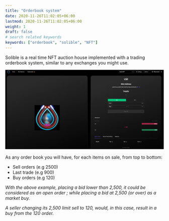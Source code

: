 ```yaml
---
title: "Orderbook system"
date: 2020-11-26T11:02:05+06:00
lastmod: 2020-11-26T11:02:05+06:00
weight: 1
draft: false
# search related keywords
keywords: ["orderbook", "solible", "NFT"]
---
```


Solible is a real time NFT auction house implemented with a trading orderbook system, similar to any exchanges you might use.

![orderbook-1](orderbook-1.png)

As any order book you will have, for each items on sale, from top to bottom:

- Sell orders (e.g 2500)
- Last trade (e.g 900)
- Buy orders (e.g 120)

_With the above example, placing a bid lower than 2,500, it could be considered as an open order ; while placing a bid at 2,500 (or over) as a market buy._

_A seller changing its 2,500 limit sell to 120, would, in this case, result in a buy from the 120 order._
